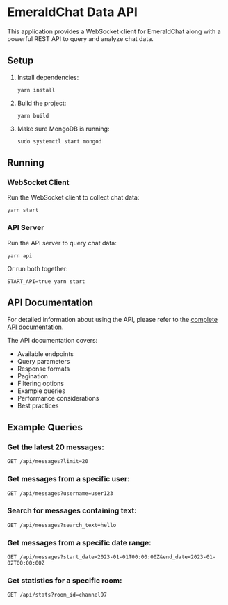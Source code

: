# EmeraldChat Data API

This application provides a WebSocket client for EmeraldChat along with a powerful REST API to query and analyze chat data.

## Setup

1. Install dependencies:

   ```
   yarn install
   ```

2. Build the project:

   ```
   yarn build
   ```

3. Make sure MongoDB is running:
   ```
   sudo systemctl start mongod
   ```

## Running

### WebSocket Client

Run the WebSocket client to collect chat data:

```
yarn start
```

### API Server

Run the API server to query chat data:

```
yarn api
```

Or run both together:

```
START_API=true yarn start
```

## API Documentation

For detailed information about using the API, please refer to the [complete API documentation](API_DOCUMENTATION.md).

The API documentation covers:

- Available endpoints
- Query parameters
- Response formats
- Pagination
- Filtering options
- Example queries
- Performance considerations
- Best practices

## Example Queries

### Get the latest 20 messages:

```
GET /api/messages?limit=20
```

### Get messages from a specific user:

```
GET /api/messages?username=user123
```

### Search for messages containing text:

```
GET /api/messages?search_text=hello
```

### Get messages from a specific date range:

```
GET /api/messages?start_date=2023-01-01T00:00:00Z&end_date=2023-01-02T00:00:00Z
```

### Get statistics for a specific room:

```
GET /api/stats?room_id=channel97
```
